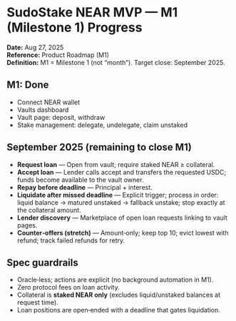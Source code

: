 # SudoStake NEAR MVP — M1 (Milestone 1) Progress

**Date:** Aug 27, 2025  
**Reference:** Product Roadmap (M1)  
**Definition:** M1 = Milestone 1 (not “month”). Target close: September 2025.

## M1: Done
- Connect NEAR wallet
- Vaults dashboard
- Vault page: deposit, withdraw
- Stake management: delegate, undelegate, claim unstaked

## September 2025 (remaining to close M1)
- **Request loan** — Open from vault; require staked NEAR ≥ collateral.
- **Accept loan** — Lender calls accept and transfers the requested USDC; funds become available to the vault owner.
- **Repay before deadline** — Principal + interest.
- **Liquidate after missed deadline** — Explicit trigger; process in order: liquid balance → matured unstaked → fallback unstake; stop exactly at the collateral amount.
- **Lender discovery** — Marketplace of open loan requests linking to vault pages.
- **Counter‑offers (stretch)** — Amount‑only; keep top 10; evict lowest with refund; track failed refunds for retry.

## Spec guardrails
- Oracle‑less; actions are explicit (no background automation in M1).
- Zero protocol fees on loan activity.
- Collateral is **staked NEAR only** (excludes liquid/unstaked balances at request time).
- Loan positions are open‑ended with a deadline that gates liquidation.
